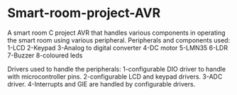 # Smart-room-project-AVR
A smart room C project AVR that handles various components in operating the smart room using various peripheral.
Peripherals and components used:
1-LCD
2-Keypad
3-Analog to digital converter
4-DC motor
5-LMN35
6-LDR
7-Buzzer
8-coloured leds

Drivers used to handle the peripherals:
1-configurable DIO driver to handle with microcontroller pins.
2-configurable LCD and keypad drivers.
3-ADC driver.
4-Interrupts and GIE are handled by configurable drivers. 
